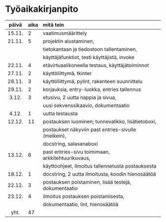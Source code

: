# Työaikakirjanpito

| päivä | aika | mitä tein  |
| :----:|:-----| :-----|
|15.11.|2|vaatimusmäärittely|
|21.11.|5|projektin alustaminen,|
| | | tietokantaan ja tiedostoon tallentaminen,|
| | | käyttäjäfunktiot, testi käyttäjistä, invoke|
|22.11.|4|etävirtuaalikoneella testaus, käyttäjätoiminnot|
|27.11.|2|käyttöliittymä, tkinter|
|28.11.|3|käyttöliittymä, pylint, rakenteen suunnittelu|
|29.11.|2|korjauksia, entry-luokka, entries tallennus|
|3.12.|3|etusivu, 2 uutta nappia ja sivua,|
| | | uusi sekvenssikaavio, dokumentaatio|
|4.12.|1|uutta testausta|
|12.12.|11|postauksen luominen; tunnevalikko, lisätietoboxi,|
| | | postaukset näkyviin past entries-sivulle (melkein),|
| | | docstring, salasanaboxi|
|13.12.|6|past entries-sivu toimimaan, arkkitehtuurikuvaus,
| | | käyttöohjeet, ilmoitus tallennetusta postauksesta| 
|18.12.|1|docstring, 2 uutta ilmoitusta, koodin hienosäätöä|
|22.12.|3|postauksen poistaminen, lisää testejä, dokumentaatio|
|23.12.|4|ilmoitus postauksen poistamisesta, 
| | | dokumentaatio, lint, hienosäätöä|
|yht.|47| |
